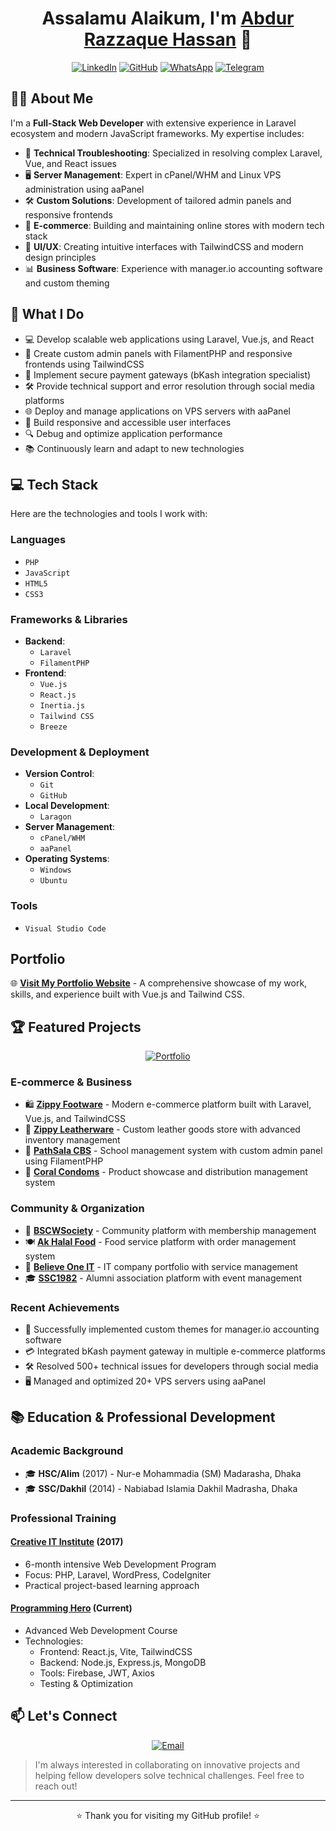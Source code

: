 <div align="center">

# Assalamu Alaikum, I'm [Abdur Razzaque Hassan](https://mdarh.github.io) 👋

[![LinkedIn](https://img.shields.io/badge/LinkedIn-0077B5?style=for-the-badge&logo=linkedin&logoColor=white)](https://www.linkedin.com/in/mdarh411/)
[![GitHub](https://img.shields.io/badge/GitHub-100000?style=for-the-badge&logo=github&logoColor=white)](https://github.com/MDARH)
[![WhatsApp](https://img.shields.io/badge/WhatsApp-25D366?style=for-the-badge&logo=whatsapp&logoColor=white)](https://wa.me/message/H4O2U5UQ62RWN1)
[![Telegram](https://img.shields.io/badge/Telegram-2CA5E0?style=for-the-badge&logo=telegram&logoColor=white)](https://t.me/MDARH411)

</div>

## 👨‍💻 About Me

I'm a **Full-Stack Web Developer** with extensive experience in Laravel ecosystem and modern JavaScript frameworks. My expertise includes:

- 🔧 **Technical Troubleshooting**: Specialized in resolving complex Laravel, Vue, and React issues
- 🖥️ **Server Management**: Expert in cPanel/WHM and Linux VPS administration using aaPanel
- 🛠️ **Custom Solutions**: Development of tailored admin panels and responsive frontends
- 💼 **E-commerce**: Building and maintaining online stores with modern tech stack
- 🎨 **UI/UX**: Creating intuitive interfaces with TailwindCSS and modern design principles
- 📊 **Business Software**: Experience with manager.io accounting software and custom theming

## 🚀 What I Do

- 💻 Develop scalable web applications using Laravel, Vue.js, and React
- 🎯 Create custom admin panels with FilamentPHP and responsive frontends using TailwindCSS
- 🔄 Implement secure payment gateways (bKash integration specialist)
- 🛠️ Provide technical support and error resolution through social media platforms
- 🌐 Deploy and manage applications on VPS servers with aaPanel
- 📱 Build responsive and accessible user interfaces
- 🔍 Debug and optimize application performance
- 📚 Continuously learn and adapt to new technologies

## 💻 Tech Stack

Here are the technologies and tools I work with:

### **Languages**
- `PHP`
- `JavaScript`
- `HTML5`
- `CSS3`

### **Frameworks & Libraries**
- **Backend**: 
  - `Laravel`
  - `FilamentPHP`
- **Frontend**: 
  - `Vue.js`
  - `React.js`
  - `Inertia.js`
  - `Tailwind CSS`
  - `Breeze`

### **Development & Deployment**
- **Version Control**: 
  - `Git`
  - `GitHub`
- **Local Development**: 
  - `Laragon`
- **Server Management**: 
  - `cPanel/WHM`
  - `aaPanel`
- **Operating Systems**: 
  - `Windows`
  - `Ubuntu`

### **Tools**
- `Visual Studio Code`

## Portfolio

🌐 **[Visit My Portfolio Website](https://mdarh.github.io)** - A comprehensive showcase of my work, skills, and experience built with Vue.js and Tailwind CSS.

## 🏆 Featured Projects

<div align="center">

[![Portfolio](https://img.shields.io/badge/Portfolio-FF5722?style=for-the-badge&logo=google-chrome&logoColor=white)](https://mdarh.github.io)

</div>

### E-commerce & Business

- 🛍️ **[Zippy Footware](https://zippyfootware.com/)** - Modern e-commerce platform built with Laravel, Vue.js, and TailwindCSS
- 👜 **[Zippy Leatherware](https://zippyleatherware.com/)** - Custom leather goods store with advanced inventory management
- 🏫 **[PathSala CBS](https://pathshala-cbs.com/)** - School management system with custom admin panel using FilamentPHP
- 🌟 **[Coral Condoms](https://coralcondoms-bd.com/)** - Product showcase and distribution management system

### Community & Organization

- 🤝 **[BSCWSociety](https://www.bscwsociety.org/)** - Community platform with membership management
- 🍽️ **[Ak Halal Food](https://akhalalfood.com/)** - Food service platform with order management system
- 💼 **[Believe One IT](https://believeoneit.com/)** - IT company portfolio with service management
- 🎓 **[SSC1982](https://ssc1982.org)** - Alumni association platform with event management

### Recent Achievements

- 🔧 Successfully implemented custom themes for manager.io accounting software
- 💳 Integrated bKash payment gateway in multiple e-commerce platforms
- 🛠️ Resolved 500+ technical issues for developers through social media
- 🖥️ Managed and optimized 20+ VPS servers using aaPanel

## 📚 Education & Professional Development

### Academic Background
- 🎓 **HSC/Alim** (2017) - Nur-e Mohammadia (SM) Madarasha, Dhaka
- 🎓 **SSC/Dakhil** (2014) - Nabiabad Islamia Dakhil Madrasha, Dhaka

### Professional Training

#### [Creative IT Institute](https://www.creativeitinstitute.com/) (2017)
- 6-month intensive Web Development Program
- Focus: PHP, Laravel, WordPress, CodeIgniter
- Practical project-based learning approach

#### [Programming Hero](https://web.programming-hero.com/) (Current)
- Advanced Web Development Course
- Technologies:
  - Frontend: React.js, Vite, TailwindCSS
  - Backend: Node.js, Express.js, MongoDB
  - Tools: Firebase, JWT, Axios
  - Testing & Optimization

## 📫 Let's Connect

<div align="center">

[![Email](https://img.shields.io/badge/Email-D14836?style=for-the-badge&logo=gmail&logoColor=white)](mailto:mdarh411@gmail.com)

</div>

> I'm always interested in collaborating on innovative projects and helping fellow developers solve technical challenges. Feel free to reach out!

---

<div align="center">

⭐️ Thank you for visiting my GitHub profile! ⭐️

</div>
